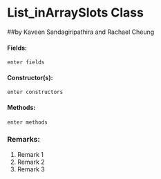 
# List_inArraySlots Class
##by Kaveen Sandagiripathira and Rachael Cheung

#### Fields:
```
enter fields
```

#### Constructor(s):
```
enter constructors
```

#### Methods:
``` 
enter methods
```

### Remarks:
1. Remark 1
2. Remark 2
3. Remark 3

